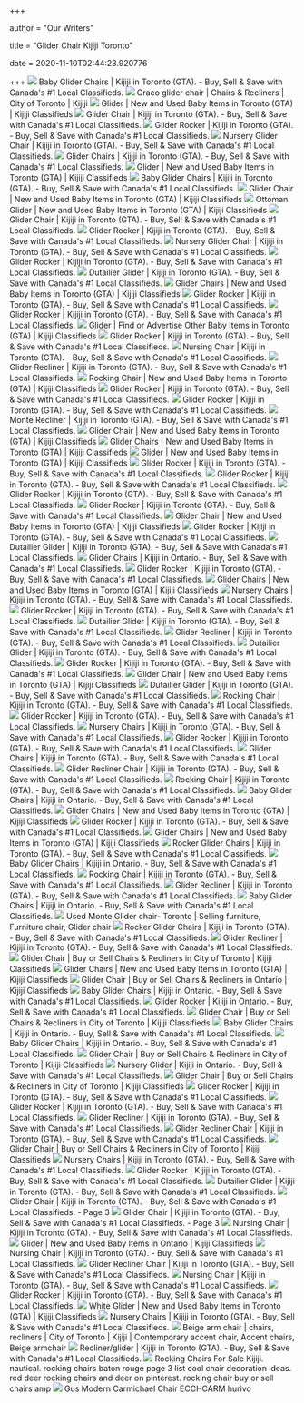 +++
        
author = "Our Writers"
        
title = "Glider Chair Kijiji Toronto"
        
date = 2020-11-10T02:44:23.920776
        
+++
[ ![](https://i.ebayimg.com/00/s/NDYwWDQyMg==/z/tHsAAOSw3ZtaQ7Ab/$_35.JPG)](https://i.ebayimg.com/00/s/NDYwWDQyMg==/z/tHsAAOSw3ZtaQ7Ab/$_35.JPG) Baby Glider Chairs | Kijiji in Toronto (GTA). - Buy, Sell & Save with  Canada's #1 Local Classifieds.
[ ![](https://i.ebayimg.com/00/s/NzIxWDc1MA==/z/MWYAAOSwD8FfqBdK/$_27.JPG)](https://i.ebayimg.com/00/s/NzIxWDc1MA==/z/MWYAAOSwD8FfqBdK/$_27.JPG) Graco glider chair | Chairs & Recliners | City of Toronto | Kijiji
[ ![](https://i.ebayimg.com/images/g/vMMAAOSwlEtfX7pm/s-l200.jpg)](https://i.ebayimg.com/images/g/vMMAAOSwlEtfX7pm/s-l200.jpg) Glider | New and Used Baby Items in Toronto (GTA) | Kijiji Classifieds
[ ![](https://i.ebayimg.com/images/g/ADEAAOSwv~pejP4h/s-l200.jpg)](https://i.ebayimg.com/images/g/ADEAAOSwv~pejP4h/s-l200.jpg) Glider Chair | Kijiji in Toronto (GTA). - Buy, Sell & Save with Canada's #1  Local Classifieds.
[ ![](https://i.ebayimg.com/images/g/a8AAAOSww-Zfl0tZ/s-l200.jpg)](https://i.ebayimg.com/images/g/a8AAAOSww-Zfl0tZ/s-l200.jpg) Glider Rocker | Kijiji in Toronto (GTA). - Buy, Sell & Save with Canada's  #1 Local Classifieds.
[ ![](https://i.ebayimg.com/00/s/ODAwWDYwMA==/z/vLQAAOSwd9hd2e6a/$_35.PNG)](https://i.ebayimg.com/00/s/ODAwWDYwMA==/z/vLQAAOSwd9hd2e6a/$_35.PNG) Nursery Glider Chair | Kijiji in Toronto (GTA). - Buy, Sell & Save with  Canada's #1 Local Classifieds.
[ ![](https://i.ebayimg.com/images/g/IzAAAOSwS3dfIEXM/s-l200.jpg)](https://i.ebayimg.com/images/g/IzAAAOSwS3dfIEXM/s-l200.jpg) Glider Chairs | Kijiji in Toronto (GTA). - Buy, Sell & Save with Canada's  #1 Local Classifieds.
[ ![](https://i.ebayimg.com/images/g/KvIAAOSwxctdlBD7/s-l200.jpg)](https://i.ebayimg.com/images/g/KvIAAOSwxctdlBD7/s-l200.jpg) Glider | New and Used Baby Items in Toronto (GTA) | Kijiji Classifieds
[ ![](https://i.ebayimg.com/00/s/ODAwWDYwMA==/z/9CgAAOSwJBdd3D6c/$_35.JPG)](https://i.ebayimg.com/00/s/ODAwWDYwMA==/z/9CgAAOSwJBdd3D6c/$_35.JPG) Baby Glider Chairs | Kijiji in Toronto (GTA). - Buy, Sell & Save with  Canada's #1 Local Classifieds.
[ ![](https://i.ebayimg.com/images/g/~NYAAOSwsblffchm/s-l200.jpg)](https://i.ebayimg.com/images/g/~NYAAOSwsblffchm/s-l200.jpg) Glider Chair | New and Used Baby Items in Toronto (GTA) | Kijiji Classifieds
[ ![](https://i.ebayimg.com/00/s/ODAwWDYwMA==/z/6nwAAOSw2addkis3/$_35.JPG)](https://i.ebayimg.com/00/s/ODAwWDYwMA==/z/6nwAAOSw2addkis3/$_35.JPG) Ottoman Glider | New and Used Baby Items in Toronto (GTA) | Kijiji  Classifieds
[ ![](https://i.ebayimg.com/images/g/53QAAOSwApxfpALq/s-l200.jpg)](https://i.ebayimg.com/images/g/53QAAOSwApxfpALq/s-l200.jpg) Glider Chair | Kijiji in Toronto (GTA). - Buy, Sell & Save with Canada's #1  Local Classifieds.
[ ![](https://i.ebayimg.com/images/g/mWMAAOSw0MFfmHZ2/s-l200.jpg)](https://i.ebayimg.com/images/g/mWMAAOSw0MFfmHZ2/s-l200.jpg) Glider Rocker | Kijiji in Toronto (GTA). - Buy, Sell & Save with Canada's  #1 Local Classifieds.
[ ![](https://i.ebayimg.com/00/s/ODAwWDYwMA==/z/haYAAOSwwRld2uzb/$_35.JPG)](https://i.ebayimg.com/00/s/ODAwWDYwMA==/z/haYAAOSwwRld2uzb/$_35.JPG) Nursery Glider Chair | Kijiji in Toronto (GTA). - Buy, Sell & Save with  Canada's #1 Local Classifieds.
[ ![](https://i.ebayimg.com/images/g/sv0AAOSwnKlfnMwE/s-l200.jpg)](https://i.ebayimg.com/images/g/sv0AAOSwnKlfnMwE/s-l200.jpg) Glider Rocker | Kijiji in Toronto (GTA). - Buy, Sell & Save with Canada's  #1 Local Classifieds.
[ ![](https://i.ebayimg.com/images/g/jJ8AAOSwvdJfnwMA/s-l200.jpg)](https://i.ebayimg.com/images/g/jJ8AAOSwvdJfnwMA/s-l200.jpg) Dutailier Glider | Kijiji in Toronto (GTA). - Buy, Sell & Save with  Canada's #1 Local Classifieds.
[ ![](https://i.ebayimg.com/images/g/P14AAOSw6a5fd3yv/s-l200.jpg)](https://i.ebayimg.com/images/g/P14AAOSw6a5fd3yv/s-l200.jpg) Glider Chairs | New and Used Baby Items in Toronto (GTA) | Kijiji  Classifieds
[ ![](https://i.ebayimg.com/images/g/iFEAAOSwHmVfkbrj/s-l200.jpg)](https://i.ebayimg.com/images/g/iFEAAOSwHmVfkbrj/s-l200.jpg) Glider Rocker | Kijiji in Toronto (GTA). - Buy, Sell & Save with Canada's  #1 Local Classifieds.
[ ![](https://i.ebayimg.com/images/g/PikAAOSwHK1fleWl/s-l200.jpg)](https://i.ebayimg.com/images/g/PikAAOSwHK1fleWl/s-l200.jpg) Glider Rocker | Kijiji in Toronto (GTA). - Buy, Sell & Save with Canada's  #1 Local Classifieds.
[ ![](https://i.ebayimg.com/00/s/ODAwWDYwMA==/z/2S4AAOSw-bReYsED/$_35.JPG)](https://i.ebayimg.com/00/s/ODAwWDYwMA==/z/2S4AAOSw-bReYsED/$_35.JPG) Glider | Find or Advertise Other Baby Items in Toronto (GTA) | Kijiji  Classifieds
[ ![](https://i.ebayimg.com/images/g/UgUAAOSwLU5fkMgG/s-l200.jpg)](https://i.ebayimg.com/images/g/UgUAAOSwLU5fkMgG/s-l200.jpg) Glider Rocker | Kijiji in Toronto (GTA). - Buy, Sell & Save with Canada's  #1 Local Classifieds.
[ ![](https://i.ebayimg.com/images/g/NccAAOSwylpfm1Ed/s-l200.jpg)](https://i.ebayimg.com/images/g/NccAAOSwylpfm1Ed/s-l200.jpg) Nursing Chair | Kijiji in Toronto (GTA). - Buy, Sell & Save with Canada's  #1 Local Classifieds.
[ ![](https://i.ebayimg.com/images/g/l30AAOSwzq5fm4bg/s-l200.jpg)](https://i.ebayimg.com/images/g/l30AAOSwzq5fm4bg/s-l200.jpg) Glider Recliner | Kijiji in Toronto (GTA). - Buy, Sell & Save with Canada's  #1 Local Classifieds.
[ ![](https://i.ebayimg.com/images/g/EdsAAOSwEJVexIbg/s-l200.jpg)](https://i.ebayimg.com/images/g/EdsAAOSwEJVexIbg/s-l200.jpg) Rocking Chair | New and Used Baby Items in Toronto (GTA) | Kijiji  Classifieds
[ ![](https://i.ebayimg.com/images/g/LkQAAOSw0dVfmaVO/s-l200.jpg)](https://i.ebayimg.com/images/g/LkQAAOSw0dVfmaVO/s-l200.jpg) Glider Rocker | Kijiji in Toronto (GTA). - Buy, Sell & Save with Canada's  #1 Local Classifieds.
[ ![](https://i.ebayimg.com/images/g/KOkAAOSwbXhfj3DM/s-l200.jpg)](https://i.ebayimg.com/images/g/KOkAAOSwbXhfj3DM/s-l200.jpg) Glider Rocker | Kijiji in Toronto (GTA). - Buy, Sell & Save with Canada's  #1 Local Classifieds.
[ ![](https://i.ebayimg.com/00/s/NDI3WDMyMA==/z/e3UAAOSw9qFdmok-/$_35.JPG)](https://i.ebayimg.com/00/s/NDI3WDMyMA==/z/e3UAAOSw9qFdmok-/$_35.JPG) Monte Recliner | Kijiji in Toronto (GTA). - Buy, Sell & Save with Canada's  #1 Local Classifieds.
[ ![](https://i.ebayimg.com/images/g/QVMAAOSwjbpfUFMw/s-l200.jpg)](https://i.ebayimg.com/images/g/QVMAAOSwjbpfUFMw/s-l200.jpg) Glider Chair | New and Used Baby Items in Toronto (GTA) | Kijiji Classifieds
[ ![](https://i.ebayimg.com/images/g/J5gAAOSwFBlfbMii/s-l200.jpg)](https://i.ebayimg.com/images/g/J5gAAOSwFBlfbMii/s-l200.jpg) Glider Chairs | New and Used Baby Items in Toronto (GTA) | Kijiji  Classifieds
[ ![](https://i.ebayimg.com/images/g/YpMAAOSwPlFejP0W/s-l200.jpg)](https://i.ebayimg.com/images/g/YpMAAOSwPlFejP0W/s-l200.jpg) Glider | New and Used Baby Items in Toronto (GTA) | Kijiji Classifieds
[ ![](https://i.ebayimg.com/images/g/BQUAAOSwdpRfmItZ/s-l200.jpg)](https://i.ebayimg.com/images/g/BQUAAOSwdpRfmItZ/s-l200.jpg) Glider Rocker | Kijiji in Toronto (GTA). - Buy, Sell & Save with Canada's  #1 Local Classifieds.
[ ![](https://i.ebayimg.com/images/g/JpIAAOSwBjBfm41q/s-l200.jpg)](https://i.ebayimg.com/images/g/JpIAAOSwBjBfm41q/s-l200.jpg) Glider Rocker | Kijiji in Toronto (GTA). - Buy, Sell & Save with Canada's  #1 Local Classifieds.
[ ![](https://i.ebayimg.com/images/g/GVsAAOSw~MxfkHZq/s-l200.jpg)](https://i.ebayimg.com/images/g/GVsAAOSw~MxfkHZq/s-l200.jpg) Glider Rocker | Kijiji in Toronto (GTA). - Buy, Sell & Save with Canada's  #1 Local Classifieds.
[ ![](https://i.ebayimg.com/images/g/p48AAOSwAwtfhGUG/s-l200.jpg)](https://i.ebayimg.com/images/g/p48AAOSwAwtfhGUG/s-l200.jpg) Glider Rocker | Kijiji in Toronto (GTA). - Buy, Sell & Save with Canada's  #1 Local Classifieds.
[ ![](https://i.ebayimg.com/images/g/~jQAAOSwTEteTGS~/s-l200.jpg)](https://i.ebayimg.com/images/g/~jQAAOSwTEteTGS~/s-l200.jpg) Glider Chair | New and Used Baby Items in Toronto (GTA) | Kijiji Classifieds
[ ![](https://i.ebayimg.com/images/g/6NcAAOSwoAZfVYMB/s-l200.jpg)](https://i.ebayimg.com/images/g/6NcAAOSwoAZfVYMB/s-l200.jpg) Glider Rocker | Kijiji in Toronto (GTA). - Buy, Sell & Save with Canada's  #1 Local Classifieds.
[ ![](https://i.ebayimg.com/images/g/NDAAAOSwWNBfeieH/s-l200.jpg)](https://i.ebayimg.com/images/g/NDAAAOSwWNBfeieH/s-l200.jpg) Dutailier Glider | Kijiji in Toronto (GTA). - Buy, Sell & Save with  Canada's #1 Local Classifieds.
[ ![](https://i.ebayimg.com/images/g/VbMAAOSw8q9eLjPy/s-l200.jpg)](https://i.ebayimg.com/images/g/VbMAAOSw8q9eLjPy/s-l200.jpg) Glider Chairs | Kijiji in Ontario. - Buy, Sell & Save with Canada's #1  Local Classifieds.
[ ![](https://i.ebayimg.com/images/g/tOsAAOSwCpxflag6/s-l200.jpg)](https://i.ebayimg.com/images/g/tOsAAOSwCpxflag6/s-l200.jpg) Glider Rocker | Kijiji in Toronto (GTA). - Buy, Sell & Save with Canada's  #1 Local Classifieds.
[ ![](https://i.ebayimg.com/images/g/1kQAAOSwNIhfjeD4/s-l200.jpg)](https://i.ebayimg.com/images/g/1kQAAOSwNIhfjeD4/s-l200.jpg) Glider Chairs | New and Used Baby Items in Toronto (GTA) | Kijiji  Classifieds
[ ![](https://i.ebayimg.com/images/g/Wd0AAOSwIPhfA6bf/s-l200.jpg)](https://i.ebayimg.com/images/g/Wd0AAOSwIPhfA6bf/s-l200.jpg) Nursery Chairs | Kijiji in Toronto (GTA). - Buy, Sell & Save with Canada's  #1 Local Classifieds.
[ ![](https://i.ebayimg.com/images/g/cZ4AAOSw4hZfkaWd/s-l200.jpg)](https://i.ebayimg.com/images/g/cZ4AAOSw4hZfkaWd/s-l200.jpg) Glider Rocker | Kijiji in Toronto (GTA). - Buy, Sell & Save with Canada's  #1 Local Classifieds.
[ ![](https://i.ebayimg.com/images/g/uy0AAOSw3dVfDy70/s-l200.jpg)](https://i.ebayimg.com/images/g/uy0AAOSw3dVfDy70/s-l200.jpg) Dutailier Glider | Kijiji in Toronto (GTA). - Buy, Sell & Save with  Canada's #1 Local Classifieds.
[ ![](https://i.ebayimg.com/images/g/AFcAAOSwpkpflaWp/s-l200.jpg)](https://i.ebayimg.com/images/g/AFcAAOSwpkpflaWp/s-l200.jpg) Glider Recliner | Kijiji in Toronto (GTA). - Buy, Sell & Save with Canada's  #1 Local Classifieds.
[ ![](https://i.ebayimg.com/images/g/8z8AAOSwHcdfWRWn/s-l200.jpg)](https://i.ebayimg.com/images/g/8z8AAOSwHcdfWRWn/s-l200.jpg) Dutailier Glider | Kijiji in Toronto (GTA). - Buy, Sell & Save with  Canada's #1 Local Classifieds.
[ ![](https://i.ebayimg.com/00/s/NDAwWDQwMA==/z/jYEAAOSwBthfowxW/$_2.JPG)](https://i.ebayimg.com/00/s/NDAwWDQwMA==/z/jYEAAOSwBthfowxW/$_2.JPG) Glider Rocker | Kijiji in Toronto (GTA). - Buy, Sell & Save with Canada's  #1 Local Classifieds.
[ ![](https://i.ebayimg.com/images/g/ymcAAOSwhU5fIi9-/s-l200.jpg)](https://i.ebayimg.com/images/g/ymcAAOSwhU5fIi9-/s-l200.jpg) Glider Chair | New and Used Baby Items in Toronto (GTA) | Kijiji Classifieds
[ ![](https://i.ebayimg.com/images/g/wKwAAOSwNkhfVUbA/s-l200.jpg)](https://i.ebayimg.com/images/g/wKwAAOSwNkhfVUbA/s-l200.jpg) Dutailier Glider | Kijiji in Toronto (GTA). - Buy, Sell & Save with  Canada's #1 Local Classifieds.
[ ![](https://i.ebayimg.com/images/g/FmcAAOSwoBtfX1uL/s-l200.jpg)](https://i.ebayimg.com/images/g/FmcAAOSwoBtfX1uL/s-l200.jpg) Rocking Chair | Kijiji in Toronto (GTA). - Buy, Sell & Save with Canada's  #1 Local Classifieds.
[ ![](https://i.ebayimg.com/images/g/LegAAOSwyiZflLFN/s-l200.jpg)](https://i.ebayimg.com/images/g/LegAAOSwyiZflLFN/s-l200.jpg) Glider Rocker | Kijiji in Toronto (GTA). - Buy, Sell & Save with Canada's  #1 Local Classifieds.
[ ![](https://i.ebayimg.com/images/g/JugAAOSwE-JfA1wU/s-l200.jpg)](https://i.ebayimg.com/images/g/JugAAOSwE-JfA1wU/s-l200.jpg) Nursery Chairs | Kijiji in Toronto (GTA). - Buy, Sell & Save with Canada's  #1 Local Classifieds.
[ ![](https://i.ebayimg.com/images/g/i7sAAOSwzztfnb2c/s-l200.jpg)](https://i.ebayimg.com/images/g/i7sAAOSwzztfnb2c/s-l200.jpg) Glider Rocker | Kijiji in Toronto (GTA). - Buy, Sell & Save with Canada's  #1 Local Classifieds.
[ ![](https://i.ebayimg.com/images/g/aw4AAOSw4AdfH-QY/s-l200.jpg)](https://i.ebayimg.com/images/g/aw4AAOSw4AdfH-QY/s-l200.jpg) Glider Chairs | Kijiji in Toronto (GTA). - Buy, Sell & Save with Canada's  #1 Local Classifieds.
[ ![](https://i.ebayimg.com/images/g/ER0AAOSwonNfC0q~/s-l200.jpg)](https://i.ebayimg.com/images/g/ER0AAOSwonNfC0q~/s-l200.jpg) Glider Recliner Chair | Kijiji in Toronto (GTA). - Buy, Sell & Save with  Canada's #1 Local Classifieds.
[ ![](https://i.ebayimg.com/images/g/6FgAAOSwXmRfX5JX/s-l200.jpg)](https://i.ebayimg.com/images/g/6FgAAOSwXmRfX5JX/s-l200.jpg) Rocking Chair | Kijiji in Toronto (GTA). - Buy, Sell & Save with Canada's  #1 Local Classifieds.
[ ![](https://i.ebayimg.com/images/g/3U8AAOSwNHhfjyyu/s-l200.jpg)](https://i.ebayimg.com/images/g/3U8AAOSwNHhfjyyu/s-l200.jpg) Baby Glider Chairs | Kijiji in Ontario. - Buy, Sell & Save with Canada's #1  Local Classifieds.
[ ![](https://i.ebayimg.com/images/g/3TcAAOSw-3NfXDaR/s-l200.jpg)](https://i.ebayimg.com/images/g/3TcAAOSw-3NfXDaR/s-l200.jpg) Glider Chairs | New and Used Baby Items in Toronto (GTA) | Kijiji  Classifieds
[ ![](https://i.ebayimg.com/images/g/WWkAAOSw5eZfjiF3/s-l200.jpg)](https://i.ebayimg.com/images/g/WWkAAOSw5eZfjiF3/s-l200.jpg) Glider Rocker | Kijiji in Toronto (GTA). - Buy, Sell & Save with Canada's  #1 Local Classifieds.
[ ![](https://i.ebayimg.com/images/g/ZK8AAOSw5d9faBol/s-l200.jpg)](https://i.ebayimg.com/images/g/ZK8AAOSw5d9faBol/s-l200.jpg) Glider Chairs | New and Used Baby Items in Toronto (GTA) | Kijiji  Classifieds
[ ![](https://i.ebayimg.com/images/g/LtQAAOSwpURfifPO/s-l200.jpg)](https://i.ebayimg.com/images/g/LtQAAOSwpURfifPO/s-l200.jpg) Rocker Glider Chairs | Kijiji in Toronto (GTA). - Buy, Sell & Save with  Canada's #1 Local Classifieds.
[ ![](https://i.ebayimg.com/images/g/VWMAAOSwHbpfmW1u/s-l200.jpg)](https://i.ebayimg.com/images/g/VWMAAOSwHbpfmW1u/s-l200.jpg) Baby Glider Chairs | Kijiji in Ontario. - Buy, Sell & Save with Canada's #1  Local Classifieds.
[ ![](https://i.ebayimg.com/images/g/JAQAAOSwL-tfbnBJ/s-l200.jpg)](https://i.ebayimg.com/images/g/JAQAAOSwL-tfbnBJ/s-l200.jpg) Rocking Chair | Kijiji in Toronto (GTA). - Buy, Sell & Save with Canada's  #1 Local Classifieds.
[ ![](https://i.ebayimg.com/images/g/xOMAAOSwbkVfdrOh/s-l200.jpg)](https://i.ebayimg.com/images/g/xOMAAOSwbkVfdrOh/s-l200.jpg) Glider Recliner | Kijiji in Toronto (GTA). - Buy, Sell & Save with Canada's  #1 Local Classifieds.
[ ![](https://i.ebayimg.com/images/g/nyUAAOSwvKZfl5Gq/s-l200.jpg)](https://i.ebayimg.com/images/g/nyUAAOSwvKZfl5Gq/s-l200.jpg) Baby Glider Chairs | Kijiji in Ontario. - Buy, Sell & Save with Canada's #1  Local Classifieds.
[ ![](https://i.pinimg.com/236x/be/51/f2/be51f2283560329113eb3dc3e5d473ac--glider-chair-chairs--recliners.jpg)](https://i.pinimg.com/236x/be/51/f2/be51f2283560329113eb3dc3e5d473ac--glider-chair-chairs--recliners.jpg) Used Monte Glider chair- Toronto | Selling furniture, Furniture chair, Glider  chair
[ ![](https://i.ebayimg.com/images/g/xCsAAOSwNHpfYjS5/s-l200.jpg)](https://i.ebayimg.com/images/g/xCsAAOSwNHpfYjS5/s-l200.jpg) Rocker Glider Chairs | Kijiji in Toronto (GTA). - Buy, Sell & Save with  Canada's #1 Local Classifieds.
[ ![](https://i.ebayimg.com/images/g/9~AAAOSwXwBflkD9/s-l200.jpg)](https://i.ebayimg.com/images/g/9~AAAOSwXwBflkD9/s-l200.jpg) Glider Recliner | Kijiji in Toronto (GTA). - Buy, Sell & Save with Canada's  #1 Local Classifieds.
[ ![](https://i.ebayimg.com/images/g/XkMAAOSwRwFfiQ8E/s-l200.jpg)](https://i.ebayimg.com/images/g/XkMAAOSwRwFfiQ8E/s-l200.jpg) Glider Chair | Buy or Sell Chairs & Recliners in City of Toronto | Kijiji  Classifieds
[ ![](https://i.ebayimg.com/images/g/yRMAAOSw-4RfZ~oM/s-l200.jpg)](https://i.ebayimg.com/images/g/yRMAAOSw-4RfZ~oM/s-l200.jpg) Glider Chairs | New and Used Baby Items in Toronto (GTA) | Kijiji  Classifieds
[ ![](https://i.ebayimg.com/images/g/lCIAAOSw~xBfpo0b/s-l200.jpg)](https://i.ebayimg.com/images/g/lCIAAOSw~xBfpo0b/s-l200.jpg) Glider Chair | Buy or Sell Chairs & Recliners in Ontario | Kijiji  Classifieds
[ ![](https://i.ebayimg.com/images/g/Tx8AAOSwz5tfjE3r/s-l200.jpg)](https://i.ebayimg.com/images/g/Tx8AAOSwz5tfjE3r/s-l200.jpg) Baby Glider Chairs | Kijiji in Ontario. - Buy, Sell & Save with Canada's #1  Local Classifieds.
[ ![](https://i.ebayimg.com/images/g/0XMAAOSwVi9fnc7T/s-l200.jpg)](https://i.ebayimg.com/images/g/0XMAAOSwVi9fnc7T/s-l200.jpg) Glider Rocker | Kijiji in Ontario. - Buy, Sell & Save with Canada's #1  Local Classifieds.
[ ![](https://i.ebayimg.com/images/g/R~kAAOSwJb1fkaps/s-l200.jpg)](https://i.ebayimg.com/images/g/R~kAAOSwJb1fkaps/s-l200.jpg) Glider Chair | Buy or Sell Chairs & Recliners in City of Toronto | Kijiji  Classifieds
[ ![](https://i.ebayimg.com/images/g/pgkAAOSw0GJfmitF/s-l200.jpg)](https://i.ebayimg.com/images/g/pgkAAOSw0GJfmitF/s-l200.jpg) Baby Glider Chairs | Kijiji in Ontario. - Buy, Sell & Save with Canada's #1  Local Classifieds.
[ ![](https://i.ebayimg.com/images/g/8hAAAOSwQjdfj14j/s-l200.jpg)](https://i.ebayimg.com/images/g/8hAAAOSwQjdfj14j/s-l200.jpg) Baby Glider Chairs | Kijiji in Ontario. - Buy, Sell & Save with Canada's #1  Local Classifieds.
[ ![](https://i.ebayimg.com/images/g/JfMAAOSwu7dfnwZ4/s-l200.jpg)](https://i.ebayimg.com/images/g/JfMAAOSwu7dfnwZ4/s-l200.jpg) Glider Chair | Buy or Sell Chairs & Recliners in City of Toronto | Kijiji  Classifieds
[ ![](https://i.ebayimg.com/images/g/WuQAAOSwB65fmaxH/s-l200.jpg)](https://i.ebayimg.com/images/g/WuQAAOSwB65fmaxH/s-l200.jpg) Nursery Glider | Kijiji in Ontario. - Buy, Sell & Save with Canada's #1  Local Classifieds.
[ ![](https://i.ebayimg.com/images/g/JaAAAOSw7GVfk5s5/s-l200.jpg)](https://i.ebayimg.com/images/g/JaAAAOSw7GVfk5s5/s-l200.jpg) Glider Chair | Buy or Sell Chairs & Recliners in City of Toronto | Kijiji  Classifieds
[ ![](https://i.ebayimg.com/images/g/3BMAAOSwTmBfjwfa/s-l200.jpg)](https://i.ebayimg.com/images/g/3BMAAOSwTmBfjwfa/s-l200.jpg) Glider Rocker | Kijiji in Toronto (GTA). - Buy, Sell & Save with Canada's  #1 Local Classifieds.
[ ![](https://i.ebayimg.com/images/g/n2kAAOSwanhbi-cc/s-l200.jpg)](https://i.ebayimg.com/images/g/n2kAAOSwanhbi-cc/s-l200.jpg) Glider Rocker | Kijiji in Toronto (GTA). - Buy, Sell & Save with Canada's  #1 Local Classifieds.
[ ![](https://i.ebayimg.com/images/g/yeAAAOSw8DZfiNK5/s-l200.jpg)](https://i.ebayimg.com/images/g/yeAAAOSw8DZfiNK5/s-l200.jpg) Glider Recliner | Kijiji in Toronto (GTA). - Buy, Sell & Save with Canada's  #1 Local Classifieds.
[ ![](https://i.ebayimg.com/images/g/PzwAAOSw0c9fF4mz/s-l200.jpg)](https://i.ebayimg.com/images/g/PzwAAOSw0c9fF4mz/s-l200.jpg) Glider Recliner Chair | Kijiji in Toronto (GTA). - Buy, Sell & Save with  Canada's #1 Local Classifieds.
[ ![](https://i.ebayimg.com/images/g/~IQAAOSwlHdflgee/s-l200.jpg)](https://i.ebayimg.com/images/g/~IQAAOSwlHdflgee/s-l200.jpg) Glider Chair | Buy or Sell Chairs & Recliners in City of Toronto | Kijiji  Classifieds
[ ![](https://i.ebayimg.com/images/g/5bYAAOSwilRe~2No/s-l200.jpg)](https://i.ebayimg.com/images/g/5bYAAOSwilRe~2No/s-l200.jpg) Nursery Chairs | Kijiji in Toronto (GTA). - Buy, Sell & Save with Canada's  #1 Local Classifieds.
[ ![](https://i.ebayimg.com/images/g/cnUAAOSweAlflKpa/s-l200.jpg)](https://i.ebayimg.com/images/g/cnUAAOSweAlflKpa/s-l200.jpg) Glider Rocker | Kijiji in Toronto (GTA). - Buy, Sell & Save with Canada's  #1 Local Classifieds.
[ ![](https://i.ebayimg.com/images/g/ds8AAOSw4nVfeJ~c/s-l200.jpg)](https://i.ebayimg.com/images/g/ds8AAOSw4nVfeJ~c/s-l200.jpg) Dutailier Glider | Kijiji in Toronto (GTA). - Buy, Sell & Save with  Canada's #1 Local Classifieds.
[ ![](https://i.ebayimg.com/images/g/Ue4AAOSwQPBfLFVU/s-l200.jpg)](https://i.ebayimg.com/images/g/Ue4AAOSwQPBfLFVU/s-l200.jpg) Glider Chair | Kijiji in Toronto (GTA). - Buy, Sell & Save with Canada's #1  Local Classifieds. - Page 3
[ ![](https://i.ebayimg.com/images/g/XcEAAOSwHNVfKuHa/s-l200.jpg)](https://i.ebayimg.com/images/g/XcEAAOSwHNVfKuHa/s-l200.jpg) Glider Chair | Kijiji in Toronto (GTA). - Buy, Sell & Save with Canada's #1  Local Classifieds. - Page 3
[ ![](https://i.ebayimg.com/images/g/HagAAOSwZMNfihIF/s-l200.jpg)](https://i.ebayimg.com/images/g/HagAAOSwZMNfihIF/s-l200.jpg) Nursing Chair | Kijiji in Toronto (GTA). - Buy, Sell & Save with Canada's  #1 Local Classifieds.
[ ![](https://i.ebayimg.com/images/g/JL0AAOSwcW9fozFO/s-l200.jpg)](https://i.ebayimg.com/images/g/JL0AAOSwcW9fozFO/s-l200.jpg) Glider | New and Used Baby Items in Ontario | Kijiji Classifieds
[ ![](https://i.ebayimg.com/00/s/NDAwWDQwMA==/z/HskAAOSwDr9fowyV/$_2.JPG)](https://i.ebayimg.com/00/s/NDAwWDQwMA==/z/HskAAOSwDr9fowyV/$_2.JPG) Nursing Chair | Kijiji in Toronto (GTA). - Buy, Sell & Save with Canada's  #1 Local Classifieds.
[ ![](https://i.ebayimg.com/images/g/ZzIAAOSwQUJfQZU7/s-l200.jpg)](https://i.ebayimg.com/images/g/ZzIAAOSwQUJfQZU7/s-l200.jpg) Glider Recliner Chair | Kijiji in Toronto (GTA). - Buy, Sell & Save with  Canada's #1 Local Classifieds.
[ ![](https://i.ebayimg.com/images/g/UBsAAOSwmoNfhjxL/s-l200.jpg)](https://i.ebayimg.com/images/g/UBsAAOSwmoNfhjxL/s-l200.jpg) Nursing Chair | Kijiji in Toronto (GTA). - Buy, Sell & Save with Canada's  #1 Local Classifieds.
[ ![](https://i.ebayimg.com/images/g/F3YAAOSw0u1fjxIn/s-l200.jpg)](https://i.ebayimg.com/images/g/F3YAAOSw0u1fjxIn/s-l200.jpg) Glider Rocker | Kijiji in Toronto (GTA). - Buy, Sell & Save with Canada's  #1 Local Classifieds.
[ ![](https://i.ebayimg.com/images/g/LngAAOSweGVfDjYW/s-l200.jpg)](https://i.ebayimg.com/images/g/LngAAOSweGVfDjYW/s-l200.jpg) White Glider | New and Used Baby Items in Toronto (GTA) | Kijiji Classifieds
[ ![](https://i.ebayimg.com/images/g/aMAAAOSw8OVfA3xv/s-l200.jpg)](https://i.ebayimg.com/images/g/aMAAAOSw8OVfA3xv/s-l200.jpg) Nursery Chairs | Kijiji in Toronto (GTA). - Buy, Sell & Save with Canada's  #1 Local Classifieds.
[ ![](https://i.pinimg.com/originals/99/f3/20/99f32058542e75eb5e1eebbe8ac0d308.jpg)](https://i.pinimg.com/originals/99/f3/20/99f32058542e75eb5e1eebbe8ac0d308.jpg) Beige arm chair | chairs, recliners | City of Toronto | Kijiji |  Contemporary accent chair, Accent chairs, Beige armchair
[ ![](https://i.ebayimg.com/images/g/AnkAAOSw7ixfPcZP/s-l200.jpg)](https://i.ebayimg.com/images/g/AnkAAOSw7ixfPcZP/s-l200.jpg) Recliner/glider | Kijiji in Toronto (GTA). - Buy, Sell & Save with Canada's  #1 Local Classifieds.
[ ![](https://i2.wp.com/s-media-cache-ak0.pinimg.com/736x/0e/c9/58/0ec958d43eef994c50bf48f76aa1e4f1.jpg)](https://i2.wp.com/s-media-cache-ak0.pinimg.com/736x/0e/c9/58/0ec958d43eef994c50bf48f76aa1e4f1.jpg) Rocking Chairs For Sale Kijiji. nautical. rocking chairs baton rouge page 3  list cool chair decoration ideas. red deer rocking chairs and deer on  pinterest. rocking chair buy or sell chairs amp
[ ![](https://images.lumens.com/is/image/Lumens/lighting/uu504926_alt06?$Lumens.com-600$)](https://images.lumens.com/is/image/Lumens/lighting/uu504926_alt06?$Lumens.com-600$) Gus Modern Carmichael Chair ECCHCARM hurivo
